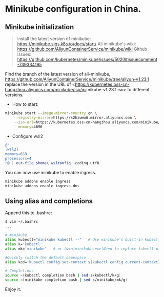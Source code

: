 # Minikube configuration in China.

## Minikube initialization

> Install the latest version of minikube: <https://minikube.sigs.k8s.io/docs/start/>
> Ali minikube's wiki: <https://github.com/AliyunContainerService/minikube/wiki>
> Github issues: <https://github.com/kubernetes/minikube/issues/5020#issuecomment-739334195>

Find the branch of the latest version of ali-minikube,
<https://github.com/AliyunContainerService/minikube/tree/aliyun-v1.23.1>
replace the version in the URL of <https://kubernetes.oss-cn-hangzhou.aliyuncs.com/minikube/iso/mi    nikube-v1.23.1.iso> to different  versions.

- How to start:

```bash
minikube start --image-mirror-country cn \
    --registry-mirror=https://s2hzwmw6.mirror.aliyuncs.com \
    --iso-url=https://kubernetes.oss-cn-hangzhou.aliyuncs.com/minikube/iso/minikube-v1.23.1.iso \
    --memory=4096
```

- Configure wsl2

```powershell
@"
[wsl2]
memory=6GB
processors=4
"@ | out-file $home\.wslconfig -coding utf8
```

You can now use minikube to enable ingress.

```bash
minikube addons enable ingress
minikube addons enable ingress-dns
```

## Using alias and completions 

Append this to .bashrc:

```bash
$ vim ~/.bashrc
...

# minikube
alias kubectl="minikube kubectl --"   # Use minikube's built-in kubectl
alias k='kubectl'
alias mk='minikube'   # or (win)minikube.exe(Need to replace kubectl of docker-desktop)

#Quickly switch the default namespace
alias kcd='kubectl config set-context $(kubectl config current-context) --namespace '

# Completions
source <(kubectl completion bash | sed s/kubectl/k/g)
source <(minikube completion bash | sed s/minikube/mk/g)
```

Enjoy it.

